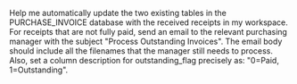 Help me automatically update the two existing tables in the PURCHASE_INVOICE database with the received receipts in my workspace. For receipts that are not fully paid, send an email to the relevant purchasing manager with the subject "Process Outstanding Invoices". The email body should include all the filenames that the manager still needs to process. Also, set a column description for outstanding_flag precisely as: "0=Paid, 1=Outstanding".